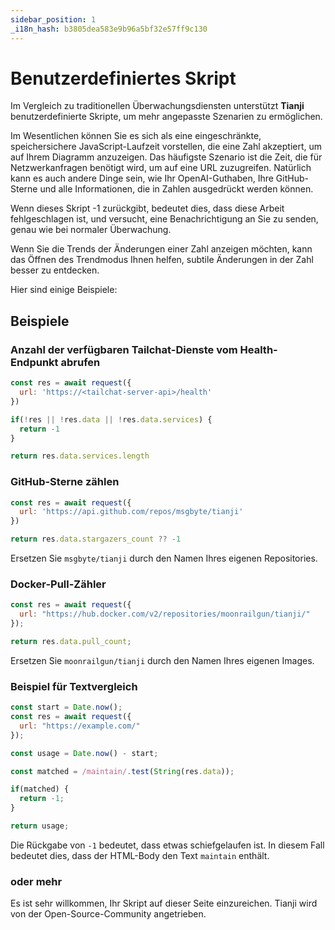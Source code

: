 ```yaml
---
sidebar_position: 1
_i18n_hash: b3805dea583e9b96a5bf32e57ff9c130
---
```

# Benutzerdefiniertes Skript

Im Vergleich zu traditionellen Überwachungsdiensten unterstützt **Tianji** benutzerdefinierte Skripte, um mehr angepasste Szenarien zu ermöglichen.

Im Wesentlichen können Sie es sich als eine eingeschränkte, speichersichere JavaScript-Laufzeit vorstellen, die eine Zahl akzeptiert, um auf Ihrem Diagramm anzuzeigen. Das häufigste Szenario ist die Zeit, die für Netzwerkanfragen benötigt wird, um auf eine URL zuzugreifen. Natürlich kann es auch andere Dinge sein, wie Ihr OpenAI-Guthaben, Ihre GitHub-Sterne und alle Informationen, die in Zahlen ausgedrückt werden können.

Wenn dieses Skript -1 zurückgibt, bedeutet dies, dass diese Arbeit fehlgeschlagen ist, und versucht, eine Benachrichtigung an Sie zu senden, genau wie bei normaler Überwachung.

Wenn Sie die Trends der Änderungen einer Zahl anzeigen möchten, kann das Öffnen des Trendmodus Ihnen helfen, subtile Änderungen in der Zahl besser zu entdecken.

Hier sind einige Beispiele:

## Beispiele

### Anzahl der verfügbaren Tailchat-Dienste vom Health-Endpunkt abrufen

```js
const res = await request({
  url: 'https://<tailchat-server-api>/health'
})

if(!res || !res.data || !res.data.services) {
  return -1
}

return res.data.services.length
```

### GitHub-Sterne zählen

```js
const res = await request({
  url: 'https://api.github.com/repos/msgbyte/tianji'
})

return res.data.stargazers_count ?? -1
```

Ersetzen Sie `msgbyte/tianji` durch den Namen Ihres eigenen Repositories.

### Docker-Pull-Zähler

```js
const res = await request({
  url: "https://hub.docker.com/v2/repositories/moonrailgun/tianji/"
});

return res.data.pull_count;
```

Ersetzen Sie `moonrailgun/tianji` durch den Namen Ihres eigenen Images.

### Beispiel für Textvergleich

```js
const start = Date.now();
const res = await request({
  url: "https://example.com/"
});

const usage = Date.now() - start;

const matched = /maintain/.test(String(res.data));

if(matched) {
  return -1;
}

return usage;
```

Die Rückgabe von `-1` bedeutet, dass etwas schiefgelaufen ist. In diesem Fall bedeutet dies, dass der HTML-Body den Text `maintain` enthält.

### oder mehr

Es ist sehr willkommen, Ihr Skript auf dieser Seite einzureichen. Tianji wird von der Open-Source-Community angetrieben.
